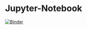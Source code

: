 # Jupyter-Notebook

[![Binder](https://mybinder.org/badge_logo.svg)](https://mybinder.org/v2/gh/shiladitya146/Jupyter-Notebook.git/HEAD)
